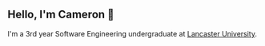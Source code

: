 ## Hello, I'm Cameron 👋

I'm a 3rd year Software Engineering undergraduate at [Lancaster University](https://www.lancaster.ac.uk/).

<!-- https://lp.jetbrains.com/dv-2020/NwNqc8BeH4b0FBv1Cqj7/ -->

<!--
**IncognitoJam/IncognitoJam** is a ✨ _special_ ✨ repository because its `README.md` (this file) appears on your GitHub profile.

Here are some ideas to get you started:

- 🔭 I’m currently working on ...
- 🌱 I’m currently learning ...
- 👯 I’m looking to collaborate on ...
- 🤔 I’m looking for help with ...
- 💬 Ask me about ...
- 📫 How to reach me: ...
- 😄 Pronouns: ...
- ⚡ Fun fact: ...
-->
